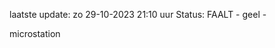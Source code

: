 laatste update: 
zo 29-10-2023 21:10   uur 
Status: FAALT - geel - 
<div class="service Y">microstation</div>